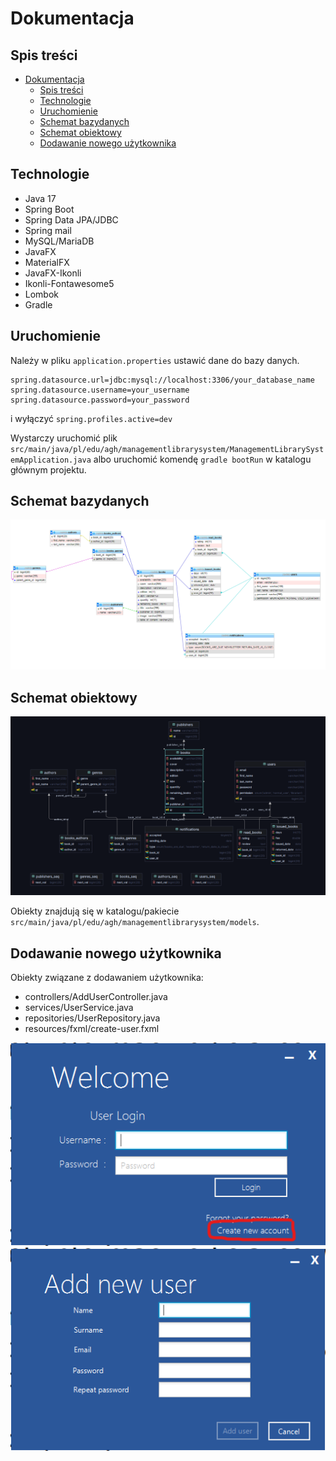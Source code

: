 # Dokumentacja

## Spis treści

- [Dokumentacja](#dokumentacja)
  - [Spis treści](#spis-treści)
  - [Technologie](#technologie)
  - [Uruchomienie](#uruchomienie)
  - [Schemat bazydanych](#schemat-bazydanych)
  - [Schemat obiektowy](#schemat-obiektowy)
  - [Dodawanie nowego użytkownika](#dodawanie-nowego-użytkownika)

## Technologie

- Java 17
- Spring Boot
- Spring Data JPA/JDBC
- Spring mail
- MySQL/MariaDB
- JavaFX
- MaterialFX
- JavaFX-Ikonli
- Ikonli-Fontawesome5
- Lombok
- Gradle

## Uruchomienie

Należy w pliku `application.properties` ustawić dane do bazy danych.

```properties
spring.datasource.url=jdbc:mysql://localhost:3306/your_database_name
spring.datasource.username=your_username
spring.datasource.password=your_password
```

i wyłączyć  `spring.profiles.active=dev`

Wystarczy uruchomić plik `src/main/java/pl/edu/agh/managementlibrarysystem/ManagementLibrarySystemApplication.java`
albo uruchomić komendę `gradle bootRun` w katalogu głównym projektu.

## Schemat bazydanych

![Schemat bazydanych](./images/database_scheme.png)

## Schemat obiektowy

![Schemat obiektowy](./images/orm_scheme.png)

Obiekty znajdują się w katalogu/pakiecie `src/main/java/pl/edu/agh/managementlibrarysystem/models`.

## Dodawanie nowego użytkownika

Obiekty związane z dodawaniem użytkownika:

- controllers/AddUserController.java
- services/UserService.java
- repositories/UserRepository.java
- resources/fxml/create-user.fxml

![Dodawanie nowego użytkownika 1](./images/create_account_1.png)
![Dodawanie nowego użytkownika 2](./images/create_account_2.png)

